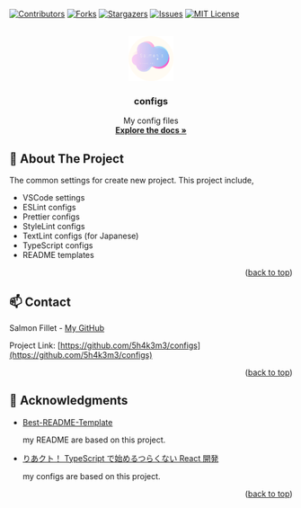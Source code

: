 <a name="readme-top"></a>

[![Contributors][contributors-shield]][contributors-url]
[![Forks][forks-shield]][forks-url]
[![Stargazers][stars-shield]][stars-url]
[![Issues][issues-shield]][issues-url]
[![MIT License][license-shield]][license-url]


<!-- PROJECT LOGO -->
<br />
<div align="center">
  <a href="https://github.com/5h4k3m3/configs">
    <img src="images/logo.png" alt="Logo" width="80" height="80">
  </a>

<h3 align="center">configs</h3>

  <p align="center">
    My config files
    <br />
    <a href="https://github.com/5h4k3m3/configs"><strong>Explore the docs »</strong></a>
  </p>
</div>


<!-- ABOUT THE PROJECT -->
## 🌟 About The Project

The common settings for create new project.
This project include,

* VSCode settings
* ESLint configs
* Prettier configs
* StyleLint configs
* TextLint configs (for Japanese)
* TypeScript configs
* README templates

<p align="right">(<a href="#readme-top">back to top</a>)</p>


<!-- CONTACT -->
## 📫 Contact

Salmon Fillet - [My GitHub](https://github.com/5h4k3m3)

Project Link: [https://github.com/5h4k3m3/configs](https://github.com/5h4k3m3/configs)

<p align="right">(<a href="#readme-top">back to top</a>)</p>


<!-- ACKNOWLEDGMENTS -->
## 📌 Acknowledgments

* [Best-README-Template](https://github.com/othneildrew/Best-README-Template)

  my README are based on this project.

* [りあクト！ TypeScript で始めるつらくない React 開発](https://github.com/oukayuka/Riakuto-StartingReact-ja3.1)

  my configs are based on this project.

<p align="right">(<a href="#readme-top">back to top</a>)</p>


<!-- MARKDOWN LINKS & IMAGES -->
<!--
get badge and icon from
https://shields.io/
https://simpleicons.org/
-->

[contributors-shield]: https://img.shields.io/github/contributors/5h4k3m3/configs.svg?style=for-the-badge
[contributors-url]: https://github.com/5h4k3m3/configs/graphs/contributors
[forks-shield]: https://img.shields.io/github/forks/5h4k3m3/configs.svg?style=for-the-badge
[forks-url]: https://github.com/5h4k3m3/configs/network/members
[stars-shield]: https://img.shields.io/github/stars/5h4k3m3/configs.svg?style=for-the-badge
[stars-url]: https://github.com/5h4k3m3/configs/stargazers
[issues-shield]: https://img.shields.io/github/issues/5h4k3m3/configs.svg?style=for-the-badge
[issues-url]: https://github.com/5h4k3m3/configs/issues
[license-shield]: https://img.shields.io/github/license/5h4k3m3/configs.svg?style=for-the-badge
[license-url]: https://github.com/5h4k3m3/configs/blob/master/LICENSE.txt
